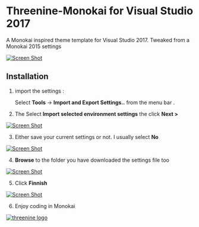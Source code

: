 # Threenine-Monokai for Visual Studio 2017

A Monokai inspired theme template for Visual Studio 2017. Tweaked from a Monokai 2015 settings


[![Screen Shot](https://github.com/threenine/threenine-monokai-VS2017/blob/master/img/Monokai.PNG)](https://github.com/threenine/threenine-monokai-VS2017/blob/master/img/Monokai.PNG)

## Installation

1. import the settings :

      Select **Tools** -> **Import and Export Settings..**  from the menu bar . 

2. The Select **Import selected environment settings**  the click **Next >**

[![Screen Shot](https://github.com/threenine/threenine-monokai-VS2017/blob/master/img/ImportSettings.PNG)](https://github.com/threenine/threenine-monokai-VS2017/blob/master/img/ImportSettings.PNG)

3. Either save your current settings or not. I usually select **No**

[![Screen Shot](https://github.com/threenine/threenine-monokai-VS2017/blob/master/img/confirmSettings.PNG)](https://github.com/threenine/threenine-monokai-VS2017/blob/master/img/confirmSettings.PNG)

4. **Browse** to the folder you have downloaded the settings file too

[![Screen Shot](https://github.com/threenine/threenine-monokai-VS2017/blob/master/img/Browse.PNG)](https://github.com/threenine/threenine-monokai-VS2017/blob/master/img/Browse.PNG)

5. Click **Finnish**

[![Screen Shot](https://github.com/threenine/threenine-monokai-VS2017/blob/master/img/Finnish.PNG)](https://github.com/threenine/threenine-monokai-VS2017/blob/master/img/Finnish.PNG)

6. Enjoy coding in Monokai

[![threenine logo](http://static.threenine.co.uk/img/github_footer.png)](https://threenine.co.uk/)
